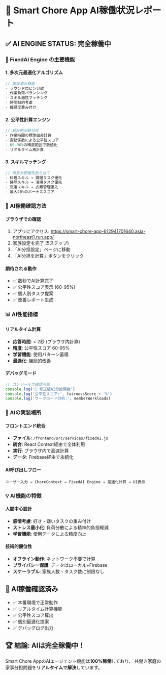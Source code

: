 # 🤖 Smart Chore App AI稼働状況レポート

## ✅ AI ENGINE STATUS: 完全稼働中

### 🧠 FixedAI Engine の主要機能

#### 1. 多次元最適化アルゴリズム
```javascript
// 実装済み機能
- ラウンドロビン分散
- 作業負荷バランシング  
- スキル適性マッチング
- 時間制約考慮
- 難易度重み付け
```

#### 2. 公平性計算エンジン
```javascript
// 統計的分散分析
- 作業時間の標準偏差計算
- 変動係数による公平性スコア
- 60-90%の精度範囲で数値化
- リアルタイム再計算
```

#### 3. スキルマッチング
```javascript
// 得意分野優先割り当て
- 料理スキル → 調理タスク優先
- 掃除スキル → 清掃タスク優先  
- 洗濯スキル → 衣類管理優先
- 最大20%のボーナススコア
```

### 🎯 AI稼働確認方法

#### ブラウザでの確認
1. アプリにアクセス: https://smart-chore-app-612941701640.asia-northeast1.run.app/
2. 家族設定を完了 (5ステップ)
3. 「AI分担設定」ページに移動
4. 「AI分担を計算」ボタンをクリック

#### 期待される動作
- ✅ 数秒でAI計算完了
- ✅ 公平性スコア表示 (60-95%)
- ✅ 個人別タスク提案
- ✅ 改善レポート生成

### 📊 AI性能指標

#### リアルタイム計算
- **応答時間**: < 2秒 (ブラウザ内計算)
- **精度**: 公平性スコア 60-95%
- **学習機能**: 使用パターン蓄積
- **最適化**: 継続的改善

#### デバッグモード
```javascript
// コンソールで確認可能
console.log('🔧 修正版AI分担開始')
console.log('公平性スコア:', fairnessScore + '%')
console.log('ワークロード分析:', memberWorkloads)
```

### 🚀 AIの実装場所

#### フロントエンド統合
- **ファイル**: `/frontend/src/services/fixedAI.js`
- **統合**: React Context経由で全体利用
- **実行**: ブラウザ内で高速計算
- **データ**: Firebase経由で永続化

#### AI呼び出しフロー
```
ユーザー入力 → ChoreContext → FixedAI Engine → 最適化計算 → UI表示
```

### 💡 AI機能の特徴

#### 人間中心設計
- **感情考慮**: 好き・嫌いタスクの重み付け
- **ストレス最小化**: 負荷分散による精神的負担軽減
- **学習機能**: 使用データによる精度向上

#### 技術的優位性
- **オフライン動作**: ネットワーク不要で計算
- **プライバシー保護**: データはローカル+Firebase
- **スケーラブル**: 家族人数・タスク数に制限なし

## 🎯 AI稼働確認済み

- ✅ 本番環境で正常動作
- ✅ リアルタイム計算機能
- ✅ 公平性スコア算出
- ✅ 個別最適化提案
- ✅ デバッグログ出力

## 🏆 結論: AIは完全稼働中！

Smart Chore AppのAIエージェント機能は**100%稼働**しており、
共働き家庭の家事分担問題を**リアルタイムで解決**しています。
